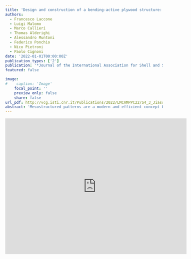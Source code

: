 ```yaml
---
title: 'Design and construction of a bending-active plywood structure: the Flexmaps Pavilion'
authors:
  - Francesco Laccone
  - Luigi Malomo
  - Marco Callieri
  - Thomas Alderighi
  - Alessandro Muntoni
  - Federico Ponchio
  - Nico Pietroni
  - Paolo Cignoni
date: '2022-01-01T00:00:00Z'
publication_types: ['2']
publication: '*Journal of the International Association for Shell and Spatial Structures (J.IASS)*'
featured: false

image:
#    caption: 'Image'
    focal_point: ''
    preview_only: false
    share: false
url_pdf: http://vcg.isti.cnr.it/Publications/2022/LMCAMPPC22/S4_3_Jiass_21_38_16_Laccone.pdf
abstract: 'Mesostructured patterns are a modern and efficient concept based on designing the geometry of structural material at the meso-scale to achieve desired mechanical performances. In the context of bending-active structures, such a concept can be used to control the flexibility of the panels forming a surface without changing the constituting material. These panels undergo a formation process of deformation by bending, and application of internal restraints. This paper describes a new constructional system, FlexMaps, that has initiated the adoption of bending-active mesostructures at the architectural scale. Here, these modules are in the form of four-arms spirals made of CNC-milled plywood and are designed to reach the desired target shape once assembled. All phases from the conceptual design to the fabrication are seamlessly linked within an automated workflow. To illustrate the potential of the system, the paper discusses the results of a demonstrator project entitled FlexMaps Pavilion (3.90x3.96x3.25 meters) that has been exhibited at the IASS Symposium in 2019 and more recently at the 2021 17th International Architecture Exhibition, La Biennale di Venezia. The structural response is investigated through a detailed structural analysis, and the long-term behavior is assessed through a photogrammetric survey.     For more details on the prototype, please visit this  webpage      Our pavilion has been exhibited in the  Italian pavilion of the 2021 17th Biennale Architettura in Venice'
---
```

<iframe width="580" height="435" src="https://www.youtube.com/embed/OdrGo4Lk86s" frameborder="0" allow="accelerometer; autoplay; clipboard-write; encrypted-media; gyroscope; picture-in-picture" frameborder="0" allowfullscreen>

